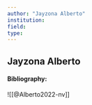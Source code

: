 ```yaml
---
author: "Jayzona Alberto"
institution:
field:
type:
---
```


## Jayzona Alberto
#### Bibliography:

![[@Alberto2022-nv]]